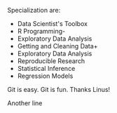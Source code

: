 Specialization are:

* Data Scientist's Toolbox
* R Programming-
* Exploratory Data Analysis
* Getting and Cleaning Data+
* Exploratory Data Analysis
* Reproducible Research
* Statistical Inference
* Regression Models

Git is easy. Git is fun. Thanks Linus!

Another line
